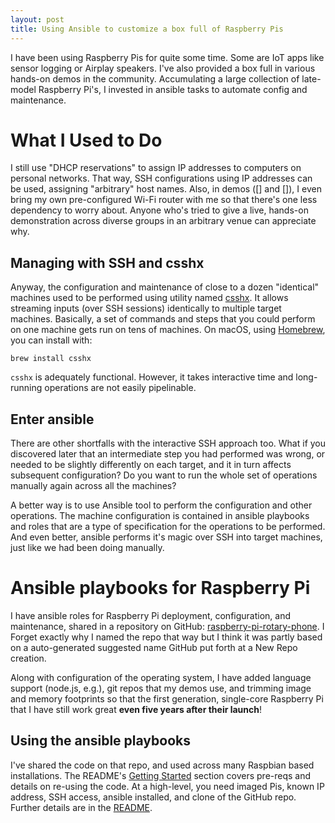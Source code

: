 ```yaml
---
layout: post
title: Using Ansible to customize a box full of Raspberry Pis
---
```


I have been using Raspberry Pis for quite some time. Some are IoT apps like sensor logging or Airplay speakers. I've also provided a box full in various hands-on demos in the community. Accumulating a large collection of late-model Raspberry Pi's, I invested in ansible tasks to automate config and maintenance.

# What I Used to Do

I still use "DHCP reservations" to assign IP addresses to computers on personal networks.  That way, SSH configurations using IP addresses can be used, assigning "arbitrary" host names. Also, in demos ([] and []), I even bring my own pre-configured Wi-Fi router with me so that there's one less dependency to worry about. Anyone who's tried to give a live, hands-on demonstration across diverse groups in an arbitrary venue can appreciate why.

## Managing with SSH and csshx

Anyway, the configuration and maintenance of close to a dozen "identical" machines used to be performed using utility named [csshx](https://github.com/brockgr/csshx). It allows streaming inputs (over SSH sessions) identically to multiple target machines. Basically, a set of commands and steps that you could perform on one machine gets run on tens of machines.  On macOS, using [Homebrew](https://brew.sh/), you can install with:

``` shell
brew install csshx
```

`csshx` is adequately functional. However, it takes interactive time and long-running operations are not easily pipelinable.

## Enter ansible

There are other shortfalls with the interactive SSH approach too.  What if you discovered later that an intermediate step you had performed was wrong, or needed to be slightly differently on each target, and it in turn affects subsequent configuration? Do you want to run the whole set of operations manually again across all the machines?

A better way is to use Ansible tool to perform the configuration and other operations. The machine configuration is contained in ansible playbooks and roles that are a type of specification for the operations to be performed. And even better, ansible performs it's magic over SSH into target machines, just like we had been doing manually.


# Ansible playbooks for Raspberry Pi

I have ansible roles for Raspberry Pi deployment, configuration, and maintenance, shared in a repository on GitHub: [raspberry-pi-rotary-phone](https://github.com/idcrook/raspberry-pi-rotary-phone). I Forget exactly why I named the repo that way but I think it was partly based on a auto-generated suggested name GitHub put forth at a New Repo creation.

Along with configuration of the operating system, I have added language support (node.js, e.g.), git repos that my demos use, and trimming image and memory footprints so that the first generation, single-core Raspberry Pi that I have still work great **even five years after their launch**!

## Using the ansible playbooks

I've shared the code on that repo, and used across many Raspbian based installations. The README's [Getting Started](https://github.com/idcrook/raspberry-pi-rotary-phone#getting-started) section covers pre-reqs and details on re-using the code.  At a high-level, you need imaged Pis, known IP address, SSH access, ansible installed, and clone of the GitHub repo. Further details are in the [README](https://github.com/idcrook/raspberry-pi-rotary-phone/blob/master/README.md#getting-started).
